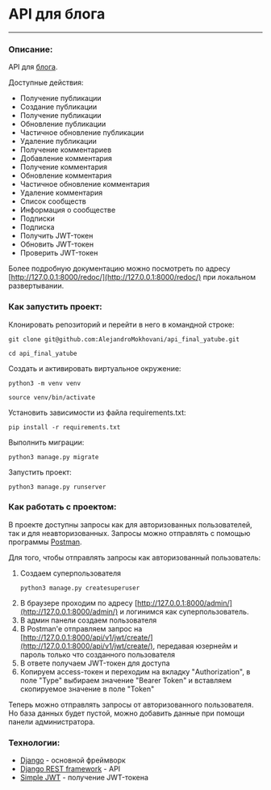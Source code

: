 # API для блога
***
### Описание:

API для [блога](https://github.com/AlejandroMokhovani/hw05_final).

Доступные действия:
- Получение публикации
- Создание публикации
- Получение публикации
- Обновление публикации
- Частичное обновление публикации
- Удаление публикации
- Получение комментариев
- Добавление комментария
- Получение комментария
- Обновление комментария
- Частичное обновление комментария
- Удаление комментария
- Список сообществ
- Информация о сообществе
- Подписки
- Подписка
- Получить JWT-токен
- Обновить JWT-токен
- Проверить JWT-токен

Более подробную документацию можно посмотреть по адресу [http://127.0.0.1:8000/redoc/](http://127.0.0.1:8000/redoc/) при локальном развертывании.

### Как запустить проект:

Клонировать репозиторий и перейти в него в командной строке:

```
git clone git@github.com:AlejandroMokhovani/api_final_yatube.git
```

```
cd api_final_yatube
```

Cоздать и активировать виртуальное окружение:

```
python3 -m venv venv
```

```
source venv/bin/activate
```

Установить зависимости из файла requirements.txt:

```
pip install -r requirements.txt
```

Выполнить миграции:

```
python3 manage.py migrate
```

Запустить проект:

```
python3 manage.py runserver
```

### Как работать с проектом:
В проекте доступны запросы как для авторизованных пользователей, так и для неавторизованных.
Запросы можно отправлять с помощью программы [Postman](https://www.postman.com/).

Для того, чтобы отправлять запросы как авторизованный пользователь:
1. Создаем суперпользователя
    ```
    python3 manage.py createsuperuser
    ```
2. В браузере проходим по адресу [http://127.0.0.1:8000/admin/](http://127.0.0.1:8000/admin/) и логинимся как суперпользователь.
3. В админ панели создаем пользователя
4. В Postman'e отправляем запрос на [http://127.0.0.1:8000/api/v1/jwt/create/](http://127.0.0.1:8000/api/v1/jwt/create/), передавая юзернейм и пароль только что созданного пользователя
5. В ответе получаем JWT-токен для доступа
6. Копируем access-токен и переходим на вкладку "Authorization", в поле "Type" выбираем значение "Bearer Token" и вставляем скопируемое значение в поле "Token"

Теперь можно отправлять запросы от авторизованного пользователя.
Но база данных будет пустой, можно добавить данные при помощи панели администратора.

### Технологии:

- [Django](https://github.com/django/django) - основной фреймворк
- [Django REST framework](https://github.com/encode/django-rest-framework) - API
- [Simple JWT](https://github.com/jazzband/djangorestframework-simplejwt) - получение JWT-токена
